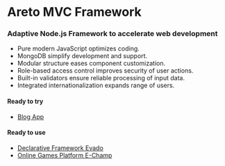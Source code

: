 # Areto MVC Framework

### Adaptive Node.js Framework to accelerate web development

- Pure modern JavaScript optimizes coding.
- MongoDB simplify development and support.
- Modular structure eases component customization. 
- Role-based access control improves security of user actions.
- Built-in validators ensure reliable processing of input data.
- Integrated internationalization expands range of users.

#### Ready to try
 
- [Blog App](https://github.com/mkhorin/areto-basic-demo)

#### Ready to use

- [Declarative Framework Evado](https://github.com/mkhorin/evado)
- [Online Games Platform E-Champ](https://github.com/mkhorin/e-champ)